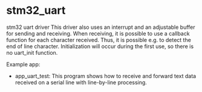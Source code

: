 # stm32_uart

stm32 uart driver
  This driver also uses an interrupt and an adjustable buffer for sending and receiving.
  When receiving, it is possible to use a callback function for each character received.
  Thus, it is possible e.g. to detect the end of line character.
  Initialization will occur during the first use, so there is no uart_init function.
  
Example app:
- app_uart_test: 
    This program shows how to receive and forward text data received on a serial line
    with line-by-line processing. 

